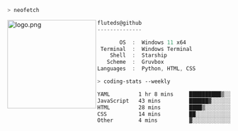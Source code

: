 ```zsh
> neofetch
```

<!--img align="left" src="https://github.com/fluteds.png" alt="logo.png" width="200"/>-->
<img align="left" src="https://external-content.duckduckgo.com/iu/?u=https%3A%2F%2F78.media.tumblr.com%2F975fca5f82161b190efdcaa05ffbd4ec%2Ftumblr_p6q6m9TJF01x3p3jmo1_500.png&f=1&nofb=1" alt="logo.png" width="200"/>

```csharp
fluteds@github
--------------

       OS  :  Windows 11 x64
 Terminal  :  Windows Terminal
    Shell  :  Starship
   Scheme  :  Gruvbox
Languages  :  Python, HTML, CSS
```

```zsh
> coding-stats --weekly
```

<!--START_SECTION:waka-->

```txt
YAML         1 hr 8 mins     ██████████▒░░░░░░░░░░░░░░   41.95 %
JavaScript   43 mins         ██████▓░░░░░░░░░░░░░░░░░░   26.71 %
HTML         28 mins         ████▒░░░░░░░░░░░░░░░░░░░░   17.34 %
CSS          14 mins         ██░░░░░░░░░░░░░░░░░░░░░░░   08.60 %
Other        4 mins          ▓░░░░░░░░░░░░░░░░░░░░░░░░   02.50 %
```

<!--END_SECTION:waka-->
